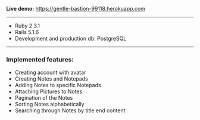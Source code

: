 
 **Live demo:**
 https://gentle-bastion-99118.herokuapp.com
***
- Ruby 2.3.1
- Rails 5.1.6
- Development and production db: PostgreSQL
***
### Implemented features:

- Creating account with avatar
- Creating Notes and Notepads
- Adding Notes to specific Notepads
- Attaching Pictures to Notes
- Pagination of the Notes 
- Sorting Notes alphabetically
- Searching through Notes by title end content
